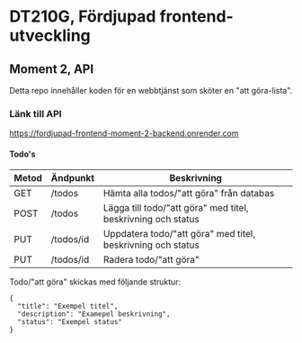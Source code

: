 # DT210G, Fördjupad frontend-utveckling
## Moment 2, API

Detta repo innehåller koden för en webbtjänst som sköter en "att göra-lista".

### Länk till API
https://fordjupad-frontend-moment-2-backend.onrender.com

#### Todo's
| Metod | Ändpunkt | Beskrivning |
|-------|----------|-------------|
| GET | /todos | Hämta alla todos/"att göra" från databas |
| POST | /todos | Lägga till todo/"att göra" med titel, beskrivning och status |
| PUT | /todos/id | Uppdatera todo/"att göra" med titel, beskrivning och status |
| PUT | /todos/id | Radera todo/"att göra" |

Todo/"att göra" skickas med följande struktur:
```
{
  "title": "Exempel titel",
  "description": "Examepel beskrivning",
  "status": "Exempel status"
}
```
